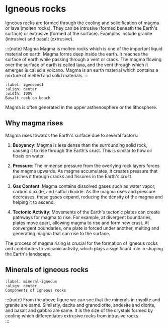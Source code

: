 # Igneous rocks

Igneous rocks are formed through the cooling and solidification of magma or lava (molten rocks). They can be intrusive (formed beneath the Earth's surface) or extrusive (formed at the surface). Examples include granite (intrusive) and basalt (extrusive). 

:::{note} Magma
Magma is molten rocks which is one of the important liquid material on earth. Magma forms deep inside the earth. It reaches the surface of earth while passing through a vent or crack. The magma flowing over the surface of earth is called lava, and the vent through which it emerges is called a volcano. Magma is an earth material which contains a mixture of melted and solid materials. 
:::

```{iframe} https://sketchfab.com/models/0a28e803f1654dbfa632e4177da9a977/embed
:label: igeneous1
:align: center
:width: 100%
Basalt rock on beach
```

Magma is often generated in the upper asthenosphere or the lithosphere. 

## Why magma rises

Magma rises towards the Earth's surface due to several factors:

1. **Buoyancy**: Magma is less dense than the surrounding solid rock, causing it to rise through the Earth's crust. This is similar to how oil floats on water.

2. **Pressure**: The immense pressure from the overlying rock layers forces the magma upwards. As magma accumulates, it creates pressure that pushes it through cracks and fissures in the Earth's crust.

3. **Gas Content**: Magma contains dissolved gases such as water vapor, carbon dioxide, and sulfur dioxide. As the magma rises and pressure decreases, these gases expand, reducing the density of the magma and helping it to ascend.

4. **Tectonic Activity**: Movements of the Earth's tectonic plates can create pathways for magma to rise. For example, at divergent boundaries, plates move apart, allowing magma to rise and form new crust. At convergent boundaries, one plate is forced under another, melting and generating magma that can rise to the surface.

The process of magma rising is crucial for the formation of igneous rocks and contributes to volcanic activity, which plays a significant role in shaping the Earth's landscape.

## Minerals of igneous rocks

```{figure} https://d9-wret.s3.us-west-2.amazonaws.com/assets/palladium/production/s3fs-public/vhp_img3233.gif
:label: mineral-igneous
:align: center
Components of Igneous rocks
```

:::{note}
From the above figure we can see that the minerals in rhyolite and granite are same. Similarly, dacite and granodiorite, andesite and diorite, and basalt and gabbro are same. It is the size of the crystals formed by cooling which differentiates extrusive rocks from intrusive rocks.  
:::